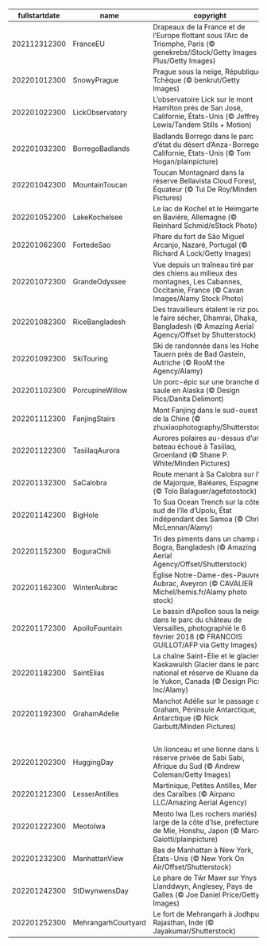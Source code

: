 |fullstartdate|name|copyright|title|image|
|--|--|--|--|--|
202112312300|FranceEU|Drapeaux de la France et de l’Europe flottant sous l’Arc de Triomphe, Paris (© genekrebs/iStock/Getty Images Plus/Getty Images)|La France au sommet de l’Europe|![](/fr-FR/2022/01/202112312300FranceEU.jpg)|
202201012300|SnowyPrague|Prague sous la neige, République Tchèque (© benkrut/Getty Images)|La ville aux 100 flèches|![](/fr-FR/2022/01/202201012300SnowyPrague.jpg)|
202201022300|LickObservatory|L’observatoire Lick sur le mont Hamilton près de San José, Californie, États-Unis (© Jeffrey Lewis/Tandem Stills + Motion)|Dans la neige et dans les étoiles|![](/fr-FR/2022/01/202201022300LickObservatory.jpg)|
202201032300|BorregoBadlands|Badlands Borrego dans le parc d’état du désert d’Anza-Borrego, Californie, États-Unis (© Tom Hogan/plainpicture)|Soleil couchant sur les badlands|![](/fr-FR/2022/01/202201032300BorregoBadlands.jpg)|
202201042300|MountainToucan|Toucan Montagnard dans la réserve Bellavista Cloud Forest, Équateur (© Tui De Roy/Minden Pictures)|Toucan des montagnes|![](/fr-FR/2022/01/202201042300MountainToucan.jpg)|
202201052300|LakeKochelsee|Le lac de Kochel et le Heimgarten en Bavière, Allemagne (© Reinhard Schmid/eStock Photo)|Un hiver digne de son nom|![](/fr-FR/2022/01/202201052300LakeKochelsee.jpg)|
202201062300|FortedeSao|Phare du fort de São Miguel Arcanjo, Nazaré, Portugal (© Richard A Lock/Getty Images)|Contre vents et marées|![](/fr-FR/2022/01/202201062300FortedeSao.jpg)|
202201072300|GrandeOdyssee|Vue depuis un traîneau tiré par des chiens au milieux des montagnes, Les Cabannes, Occitanie, France (© Cavan Images/Alamy Stock Photo)|La Grande Odyssée|![](/fr-FR/2022/01/202201072300GrandeOdyssee.jpg)|
202201082300|RiceBangladesh|Des travailleurs étalent le riz pour le faire sécher, Dhamrai, Dhaka, Bangladesh (© Amazing Aerial Agency/Offset by Shutterstock)|Culture du riz|![](/fr-FR/2022/01/202201082300RiceBangladesh.jpg)|
202201092300|SkiTouring|Ski de randonnée dans les Hohe Tauern près de Bad Gastein, Autriche (© RooM the Agency/Alamy)|Ski de rando dans les Hohe Tauern|![](/fr-FR/2022/01/202201092300SkiTouring.jpg)|
202201102300|PorcupineWillow|Un porc-épic sur une branche de saule en Alaska (© Design Pics/Danita Delimont)|Qui s’y frotte s’y pique !|![](/fr-FR/2022/01/202201102300PorcupineWillow.jpg)|
202201112300|FanjingStairs|Mont Fanjing dans le sud-ouest de la Chine (© zhuxiaophotography/Shutterstock)|Au-dessus des nuages|![](/fr-FR/2022/01/202201112300FanjingStairs.jpg)|
202201122300|TasiilaqAurora|Aurores polaires au-dessus d’un bateau échoué à Tasiilaq, Groenland (© Shane P. White/Minden Pictures)|Lumières du nord|![](/fr-FR/2022/01/202201122300TasiilaqAurora.jpg)|
202201132300|SaCalobra|Route menant à Sa Calobra sur l’île de Majorque, Baléares, Espagne (© Tolo Balaguer/agefotostock)|Rien ne sert de courir|![](/fr-FR/2022/01/202201132300SaCalobra.jpg)|
202201142300|BigHole|To Sua Ocean Trench sur la côte sud de l’île d’Upolu, État indépendant des Samoa (© Chris McLennan/Alamy)|Plouf !|![](/fr-FR/2022/01/202201142300BigHole.jpg)|
202201152300|BoguraChili|Tri des piments dans un champ à Bogra, Bangladesh (© Amazing Aerial Agency/Offset/Shutterstock)|Ça pique !|![](/fr-FR/2022/01/202201152300BoguraChili.jpg)|
202201162300|WinterAubrac|Église Notre-Dame-des-Pauvres, Aubrac, Aveyron (© CAVALIER Michel/hemis.fr/Alamy photo stock)|Sur la route de Compostelle|![](/fr-FR/2022/01/202201162300WinterAubrac.jpg)|
202201172300|ApolloFountain|Le bassin d’Apollon sous la neige dans le parc du château de Versailles, photographié le 6 février 2018 (© FRANCOIS GUILLOT/AFP via Getty Images)|Toute la grandeur de Versailles|![](/fr-FR/2022/01/202201172300ApolloFountain.jpg)|
202201182300|SaintElias|La chaîne Saint-Élie et le glacier Kaskawulsh Glacier dans le parc national et réserve de Kluane dans le Yukon, Canada (© Design Pics Inc/Alamy)|Chaussez vos patins !|![](/fr-FR/2022/01/202201182300SaintElias.jpg)|
202201192300|GrahamAdelie|Manchot Adélie sur le passage de Graham, Péninsule Antarctique, Antarctique (© Nick Garbutt/Minden Pictures)|Don’t worry, be happy|![](/fr-FR/2022/01/202201192300GrahamAdelie.jpg)|
||||![](/fr-FR/2022/01/.jpg)|
202201202300|HuggingDay|Un lionceau et une lionne dans la réserve privée de Sabi Sabi, Afrique du Sud (© Andrew Coleman/Getty Images)|Le meilleur câlin|![](/fr-FR/2022/01/202201202300HuggingDay.jpg)|
202201212300|LesserAntilles|Martinique, Petites Antilles,  Mer des Caraïbes (© Airpano LLC/Amazing Aerial Agency)|Bonjour le Paradis !|![](/fr-FR/2022/01/202201212300LesserAntilles.jpg)|
202201222300|MeotoIwa|Meoto Iwa (Les rochers mariés) au large de la côte d’Ise, préfecture de Mie, Honshu, Japon (© Marco Gaiotti/plainpicture)|Pour le meilleur et pour le pire|![](/fr-FR/2022/01/202201222300MeotoIwa.jpg)|
202201232300|ManhattanView|Bas de Manhattan à New York, États-Unis (© New York On Air/Offset/Shutterstock)|New York, New York|![](/fr-FR/2022/01/202201232300ManhattanView.jpg)|
202201242300|StDwynwensDay|Le phare de Tŵr Mawr sur Ynys Llanddwyn, Anglesey, Pays de Galles (© Joe Daniel Price/Getty Images)|L’autre saint-valentin|![](/fr-FR/2022/01/202201242300StDwynwensDay.jpg)|
202201252300|MehrangarhCourtyard|Le fort de Mehrangarh à Jodhpur, Rajasthan, Inde (© Jayakumar/Shutterstock)|72 ans de démocratie|![](/fr-FR/2022/01/202201252300MehrangarhCourtyard.jpg)|
